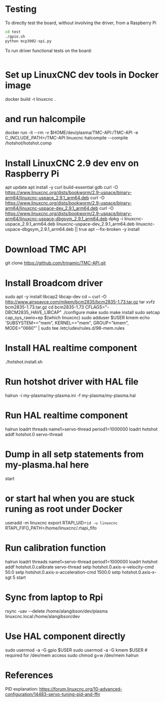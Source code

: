 
# Testing

To directly test the board, without involving the driver, from a Raspberry Pi

```bash
cd test
./gpio.sh
python mcp3002-spi.py
```

To run driver functional tests on the board:

```bash

```











# Set up LinuxCNC dev tools in Docker image
docker build -t linuxcnc .
# and run halcompile
docker run -it --rm -v $HOME/dev/plasma/TMC-API:/TMC-API -e C_INCLUDE_PATH=/TMC-API linuxcnc halcompile --compile /hotshot/hotshot.comp


# Install LinuxCNC 2.9 dev env on Raspberry Pi
apt update
apt install -y curl build-essential gdb
curl -O https://www.linuxcnc.org/dists/bookworm/2.9-uspace/binary-arm64/linuxcnc-uspace_2.9.1_arm64.deb
curl -O https://www.linuxcnc.org/dists/bookworm/2.9-uspace/binary-arm64/linuxcnc-uspace-dev_2.9.1_arm64.deb
curl -O https://www.linuxcnc.org/dists/bookworm/2.9-uspace/binary-arm64/linuxcnc-uspace-dbgsym_2.9.1_arm64.deb
dpkg -i linuxcnc-uspace_2.9.1_arm64.deb linuxcnc-uspace-dev_2.9.1_arm64.deb linuxcnc-uspace-dbgsym_2.9.1_arm64.deb || true
apt --fix-broken -y install


# Download TMC API
git clone https://github.com/trinamic/TMC-API.git


# Install Broadcom driver
sudo apt -y install libcap2 libcap-dev
cd ~
curl -O http://www.airspayce.com/mikem/bcm2835/bcm2835-1.73.tar.gz
tar xvfz bcm2835-1.73.tar.gz
cd bcm2835-1.73
CFLAGS="-DBCM2835_HAVE_LIBCAP" ./configure
make
sudo make install
sudo setcap cap_sys_rawio+ep $(which linuxcnc)
sudo adduser $USER kmem
echo 'SUBSYSTEM=="mem", KERNEL=="mem", GROUP="kmem", MODE="0660"' | sudo tee /etc/udev/rules.d/98-mem.rules


# Install HAL realtime component
./hotshot.install.sh


# Run hotshot driver with HAL file
halrun -i my-plasma/my-plasma.ini -f my-plasma/my-plasma.hal

# Run HAL realtime component
halrun
loadrt threads name1=servo-thread period1=1000000
loadrt hotshot
addf hotshot.0      servo-thread
# Dump in all setp statements from my-plasma.hal here
start
# or start hal when you are stuck runing as root under Docker
useradd -m linuxcnc
export RTAPI_UID=`id -u linuxcnc` RTAPI_FIFO_PATH=/home/linuxcnc/.rtapi_fifo


# Run calibration function
halrun
loadrt threads name1=servo-thread period1=1000000
loadrt hotshot
addf hotshot.0.calibrate              servo-thread
setp                hotshot.0.axis-x-velocity-cmd       50.0
setp                hotshot.0.axis-x-acceleration-cmd   1500.0
setp                hotshot.0.axis-x-sgt 5
start


# Sync from laptop to Rpi
rsync -uav --delete /home/alangibson/dev/plasma linuxcnc.local:/home/alangibson/dev


# Use HAL component directly
sudo usermod -a -G gpio $USER 
sudo usermod -a -G kmem $USER # required for /dev/mem access 
sudo chmod g+w /dev/mem
halrun


# References

PID explanation:
    https://forum.linuxcnc.org/10-advanced-configuration/14483-servo-tuning-pid-and-ffn